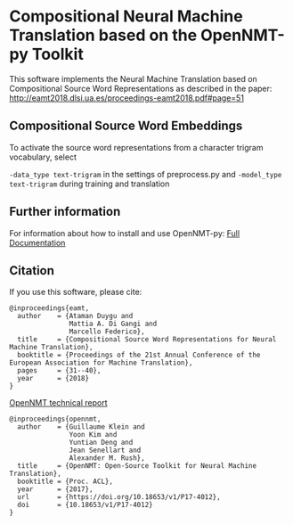 # Compositional Neural Machine Translation based on the OpenNMT-py Toolkit


This software implements the Neural Machine Translation based on Compositional Source Word Representations as described in the paper: http://eamt2018.dlsi.ua.es/proceedings-eamt2018.pdf#page=51

## Compositional Source Word Embeddings

  To activate the source word representations from a character trigram vocabulary, select 
  
  ```-data_type text-trigram``` in the settings of preprocess.py 
  and 
  ```-model_type text-trigram``` during training and translation 


## Further information

For information about how to install and use OpenNMT-py:
[Full Documentation](http://opennmt.net/OpenNMT-py/)


## Citation

If you use this software, please cite:

```
@inproceedings{eamt,
  author    = {Ataman Duygu and
               Mattia A. Di Gangi and
               Marcello Federico},
  title     = {Compositional Source Word Representations for Neural Machine Translation},
  booktitle = {Proceedings of the 21st Annual Conference of the European Association for Machine Translation},
  pages     = {31--40},
  year      = {2018}
}
```


[OpenNMT technical report](https://doi.org/10.18653/v1/P17-4012)

```
@inproceedings{opennmt,
  author    = {Guillaume Klein and
               Yoon Kim and
               Yuntian Deng and
               Jean Senellart and
               Alexander M. Rush},
  title     = {OpenNMT: Open-Source Toolkit for Neural Machine Translation},
  booktitle = {Proc. ACL},
  year      = {2017},
  url       = {https://doi.org/10.18653/v1/P17-4012},
  doi       = {10.18653/v1/P17-4012}
}
```
